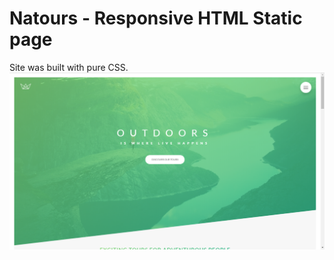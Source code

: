 # Natours - Responsive HTML Static page
Site was built with pure CSS. 
![enter image description here](https://github.com/rakhimovkamran/natours-page/blob/master/assets/img/app.png?raw=true)
